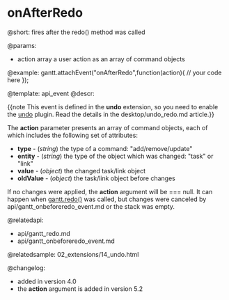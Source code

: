 onAfterRedo
=============

@short:
	fires after the redo() method was called

@params:

- action		array			a user action as an array of command objects

@example:
gantt.attachEvent("onAfterRedo",function(action){
	// your code here
});

@template:	api_event
@descr:

{{note This event is defined in the **undo** extension, so you need to enable the [undo](desktop/extensions_list.md#undo) plugin. Read the details in the desktop/undo_redo.md article.}}


The **action** parameter presents an array of command objects, each of which includes the following set of attributes:
 
- **type** - (*string*) the type of a command: "add/remove/update"
- **entity** - (*string*) the type of the object which was changed: "task" or "link"
- **value** - (*object*) the changed task/link object 
- **oldValue** - (*object*) the task/link object before changes

If no changes were applied, the **action** argument will be === null. It can happen when [gantt.redo()](api/gantt_redo.md) was called, but changes were canceled by api/gantt_onbeforeredo_event.md or the stack was empty.




@relatedapi:
- api/gantt_redo.md
- api/gantt_onbeforeredo_event.md

@relatedsample:
02_extensions/14_undo.html

@changelog:
- added in version 4.0
- the **action** argument is added in version 5.2